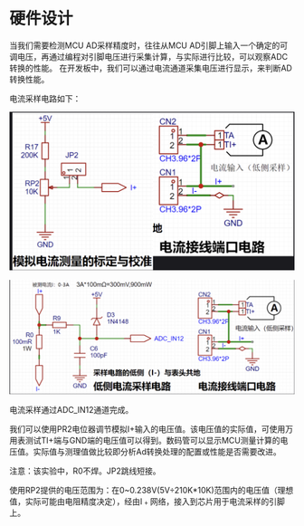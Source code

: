 # 硬件设计

当我们需要检测MCU AD采样精度时，往往从MCU AD引脚上输入一个确定的可调电压，再通过编程对引脚电压进行采集计算，与实际进行比较，可以观察ADC转换的性能。 在开发板中，我们可以通过电流通道采集电压进行显示，来判断AD转换性能。

电流采样电路如下：

![屏幕截图 2024-11-27 092436.png](https://raw.githubusercontent.com/hazy1k/My-drawing-bed/main/2024/11/27-09-24-44-屏幕截图%202024-11-27%20092436.png)

![屏幕截图 2024-11-27 092457.png](https://raw.githubusercontent.com/hazy1k/My-drawing-bed/main/2024/11/27-09-25-02-屏幕截图%202024-11-27%20092457.png)

电流采样通过ADC_IN12通道完成。

我们可以使用PR2电位器调节模拟I+输入的电压值。该电压值的实际值，可使用万用表测试TI+端与GND端的电压值可以得到。数码管可以显示MCU测量计算的电压值。实际值与测理值做比较即分析Ad转换处理的配置或性能是否需要改进。

注意：该实验中，R0不焊。JP2跳线短接。

使用RP2提供的电压范围为：在0~0.238V(5V÷210K*10K)范围内的电压值（理想值，实际可能由电阻精度决定），经由I﹢网络，接入到芯片用于电流采样的引脚上。
